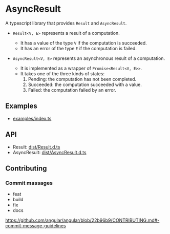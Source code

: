 # AsyncResult

A typescript library that provides `Result` and `AsyncResult`.

- `Result<V, E>` represents a result of a computation.
  - It has a value of the type `V` if the computation is succeeded.
  - It has an error of the type `E` if the computation is failed.

- `AsyncResult<V, E>` represents an asynchronous result of a computation.
  - It is implemented as a wrapper of `Promise<Result<V, E>>`.
  - It takes one of the three kinds of states: 
    1. Pending: the computation has not been completed.
    2. Succeeded: the computation succeeded with a value.
    3. Failed: the computation failed by an error.


## Examples

- [examples/index.ts](examples/index.ts)

## API

- Result: [dist/Result.d.ts](dist/Result.d.ts)
- AsyncResult: [dist/AsyncResult.d.ts](dist/AsyncResult.d.ts)

## Contributing

### Commit massages

- feat
- build
- fix
- docs

https://github.com/angular/angular/blob/22b96b9/CONTRIBUTING.md#-commit-message-guidelines
